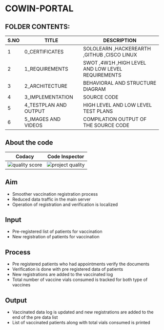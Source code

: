 # COWIN-PORTAL
## FOLDER CONTENTS:
| S.NO |TITLE|DESCRIPTION
|--|--|--|
|  1|0_CERTIFICATES  |SOLOLEARN ,HACKEREARTH ,GITHUB ,CISCO LINUX|
|2|1_REQUIREMENTS|SWOT ,4W1H ,HIGH LEVEL AND LOW LEVEL REQUIREMENTS|
|3|2_ARCHITECTURE|BEHAVIORAL AND STRUCTURE DIAGRAM|
|4|3_IMPLEMENTATION| SOURCE CODE|
|5|4_TESTPLAN AND OUTPUT|HIGH LEVEL AND LOW LEVEL TEST PLANS|
|6|5_IMAGES AND VIDEOS|COMPILATION OUTPUT OF THE SOURCE CODE|




## About the code
| Codacy | Code Inspector 
| --- | --- |  
| ![quality score](https://api.codiga.io/project/31240/score/svg)| ![project quality](https://api.codiga.io/project/31240/status/svg) |
## Aim
* Smoother vaccination registration process
* Reduced data traffic in the main server
* Operation of registration and verification is localized
## Input
* Pre-registered list of patients for vaccination
* New registration of patients for vaccination
## Process
* Pre registered patients who had appointments verify the documents
* Verification is done with pre registered data of patients
* New registrations are added to the vaccinated log
* Total number of vaccine vials consumed is tracked for both type of vaccines
## Output
* Vaccinated data log is updated and new registrations are added to the end of the pre data list
* List of vaccinated patients along with total vials consumed is printed





